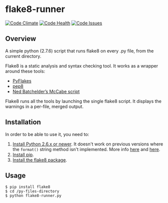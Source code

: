 # flake8-runner

[![Code Climate](https://codeclimate.com/github/nhquiroz/flake8-runner/badges/gpa.svg)](https://codeclimate.com/github/nhquiroz/flake8-runner) 
[![Code Health](https://landscape.io/github/nhquiroz/flake8-runner/master/landscape.svg?style=flat)](https://landscape.io/github/nhquiroz/flake8-runner/master) 
[![Code Issues](http://www.quantifiedcode.com/api/v1/project/0a93b03370334f97b31c6a2bc4398d0d/badge.svg)](http://www.quantifiedcode.com/app/project/0a93b03370334f97b31c6a2bc4398d0d)

## Overview

A simple python (2.7.6) script that runs flake8 on every .py file, from the current directory.  

Flake8 is a static analysis and syntax checking tool. It works as a wrapper around these tools:

- [PyFlakes](https://pypi.python.org/pypi/pyflakes)
- [pep8](https://pypi.python.org/pypi/pep8)
- [Ned Batchelder’s McCabe script](https://pypi.python.org/pypi/mccabe)

Flake8 runs all the tools by launching the single flake8 script. It displays the warnings in a per-file, merged output.  

## Installation
In order to be able to use it, you need to:  

1. [Install Python 2.6.x or newer](https://www.python.org/downloads/). It doesn't work on previous versions where the `format()` string method isn't implemented. More info [here](https://docs.python.org/2.6/library/stdtypes.html#str.format) and [here](https://pyformat.info/).       
2. [Install pip](https://pip.pypa.io/en/latest/installing.html).       
3. [Install the flake8 package](https://pypi.python.org/pypi/flake8).    

## Usage

```
$ pip install flake8
$ cd /py-files-directory
$ python flake8-runner.py
```
